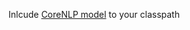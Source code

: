 Inlcude [CoreNLP model](https://repo1.maven.org/maven2/edu/stanford/nlp/stanford-corenlp/3.8.0/stanford-corenlp-3.8.0-models.jar) to your classpath